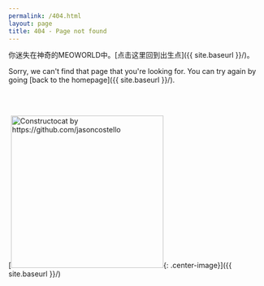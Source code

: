 ```yaml
---
permalink: /404.html
layout: page
title: 404 - Page not found
---
```

你迷失在神奇的MEOWORLD中。[点击这里回到出生点]({{ site.baseurl }}/)。

Sorry, we can't find that page that you're looking for. You can try again by going [back to the homepage]({{ site.baseurl }}/).

<br>  

<br>  
 
[<img src="{{ site.baseurl }}/images/404cat.jpg" alt="Constructocat by https://github.com/jasoncostello" style="width: 300px;"/>{: .center-image}]({{ site.baseurl }}/)
